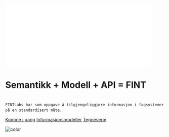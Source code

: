 <!-- _coverpage.md -->

![logo](_media/fint-white.svg ':size=250')

# Semantikk + Modell + API = FINT

<p>
<code>
FINTLabs har som oppgave å tilgjengeliggjøre informasjon i fagsystemer på en standardisert måte.
</code>
</p>



[Komme i gang](fint.md)
[Informasjonsmodeller](https://informasjonsmodell.felleskomponent.no/)
[Tegneserie](tegneserie.md)

![color](#cf202e)